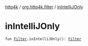 [http4k](../index.md) / [org.http4k.filter](index.md) / [inIntelliJOnly](./in-intelli-j-only.md)

# inIntelliJOnly

`fun `[`Filter`](../org.http4k.core/-filter.md)`.inIntelliJOnly(): `[`Filter`](../org.http4k.core/-filter.md)